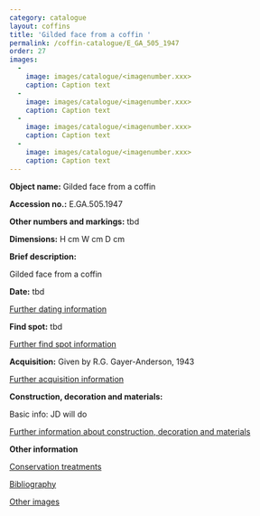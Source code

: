 ```yaml
---
category: catalogue
layout: coffins
title: 'Gilded face from a coffin '
permalink: /coffin-catalogue/E_GA_505_1947
order: 27
images: 
  -
    image: images/catalogue/<imagenumber.xxx>
    caption: Caption text
  -
    image: images/catalogue/<imagenumber.xxx>
    caption: Caption text
  -
    image: images/catalogue/<imagenumber.xxx>
    caption: Caption text
  -
    image: images/catalogue/<imagenumber.xxx>
    caption: Caption text
---
```


**Object name:** 
Gilded face from a coffin 

**Accession no.:** 
E.GA.505.1947

**Other numbers and markings:**
tbd

**Dimensions:** 
H <xxxx> cm
W <xxxx> cm
D <xxxx> cm

**Brief description:** 

Gilded face from a coffin 

**Date:**
tbd

[Further dating information](/catalogue_extras/E_GA_505_1947_dating)

**Find spot:**
tbd

[Further find spot information](/catalogue_extras/E_GA_505_1947_findspot)

**Acquisition:**
Given by R.G. Gayer-Anderson, 1943

[Further acquisition information](/catalogue_extras/E_GA_505_1947_acquisition)

**Construction, decoration and materials:**

Basic info: JD will do

[Further information about construction, decoration and materials](/catalogue_extras/E_GA_505_1947_materials)


**Other information**

[Conservation treatments](/catalogue_extras/E_GA_505_1947_conservation)

[Bibliography](/catalogue_extras/E_GA_505_1947_bibliography)

[Other images](/catalogue_extras/E_GA_505_1947_imagesheet)

